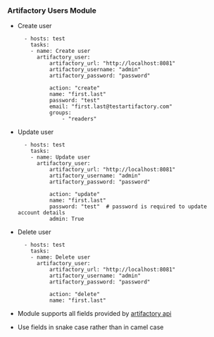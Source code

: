### Artifactory Users Module


- Create user

        - hosts: test
          tasks:
          - name: Create user
            artifactory_user:
                artifactory_url: "http://localhost:8081"
                artifactory_username: "admin"
                artifactory_password: "password"

                action: "create"
                name: "first.last"
                password: "test"
                email: "first.last@testartifactory.com"
                groups:
                    - "readers"


- Update user

        - hosts: test
          tasks:
          - name: Update user
            artifactory_user:
                artifactory_url: "http://localhost:8081"
                artifactory_username: "admin"
                artifactory_password: "password"

                action: "update"
                name: "first.last"
                password: "test"  # password is required to update account details
                admin: True


- Delete user

        - hosts: test
          tasks:
          - name: Delete user
            artifactory_user:
                artifactory_url: "http://localhost:8081"
                artifactory_username: "admin"
                artifactory_password: "password"

                action: "delete"
                name: "first.last"


- Module supports all fields provided by [artifactory api](https://www.jfrog.com/confluence/display/RTF/Security+Configuration+JSON)
- Use fields in snake case rather than in camel case
